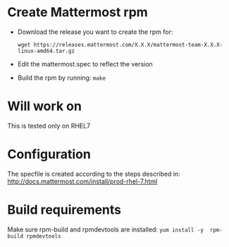 # Create Mattermost rpm

* Download the release you want to create the rpm for:

	``wget https://releases.mattermost.com/X.X.X/mattermost-team-X.X.X-linux-amd64.tar.gz``

* Edit the mattermost.spec to reflect the version
* Build the rpm by running: ``make``

# Will work on

This is tested only on RHEL7

# Configuration 

The specfile is created according to the steps described in:
	http://docs.mattermost.com/install/prod-rhel-7.html

# Build requirements

Make sure rpm-build and rpmdevtools are installed:
	``yum install -y  rpm-build rpmdevtools``

